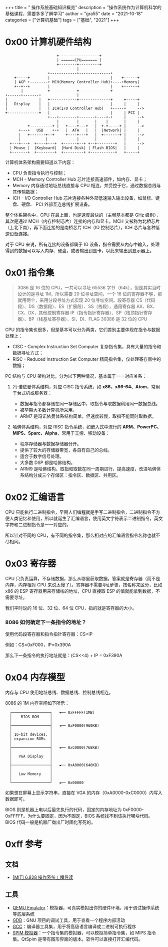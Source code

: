 +++
title = " 操作系统基础知识概览"
description = "操作系统作为计算机科学的基础课程，需要多多了解学习"
author = "gra55"
date = "2021-10-18"
categories = ["计算机基础"]
tags = ["基础", "2021"]
+++

# 0x00 计算机硬件结构

```shell
                       +------------------+
                       | ======CPU======= |
                       +--------+---------+
                                |
                   +------------+--------------+
    +-----+        |                           |    +------+
    | AGP +--------+ MCH(Memory Controller Hub)+----+Memory|
    +--+--+        |                           |    +------+
       |           +------------+--------------+
+------+-------+                |
|              |   +------------+--------------+     +-----+
|   Display    |   |                           |     |     |
|              |   | ICH(I/O Controller Hub)   +-----+     -->
+--------------+   |                           |     | PCI |
                   +---+--------+-------+----+-+     |     -->
                       |        |       |    |       |     |
          +----------+ |   +----+---+   |  +-+-----+ |     -->
      +---+   USB    +-+   |  ATA   |   |  |Network| |     |
      |   +-------+--+     +----+---+   |  +-------+ |     -->
      |           |             |       |            |     |
  +---+---+  +----+---+  +------+--+ +--+--------+   |     -->
  | Mouse |  |Keyboard|  |Hard Disk| | Flash BIOS|   |     |
  +-------+  +--------+  +---------+ +-----------+   +-----+
```

计算机体系架构需要知道以下内容：
+ CPU 负责指令执行与控制；
+ MCH - Memory Controller Hub 芯片连接高速部件，如内存、显卡；
+ Memory 内存通过地址总线直接与 CPU 相连，并受控于它，通过数据总线与其传输数据；
+ ICH - I/O Controller Hub 芯片连接各种外部低速输入输出设备，如鼠标、键盘、硬盘、 PCI 外部互连总线扩展设备。

整个体系架构中，CPU 在最上面，也是速度最快的（主频基本都是 GHz 级别），其次是通过 MCH（内存控制芯片）连接的内存和显卡，MCH 又被称为北桥芯片（上北下南），再下面连接的是南桥芯片 ICH（IO 控制芯片），ICH 芯片与各种低速设备连接。

对于 CPU 来说，所有连接的设备都属于 IO 设备，指令需要从内存中输入，处理得到的数据可以写入内存、硬盘，或者输出到显卡，以此来输出到显示器上。

# 0x01 指令集
> 3086 是 16 位的 CPU，一共可以寻址 65536 字节（64k），但是其实当时设计的是寻址 1M，所以需要 20 位寻址空间，一个 16 位的寄存器不够，那就用两个，采用分段寻址方式实现 20 位寻址空间。段寄存器 CS（代码段）、DS（数据段）、ES（扩展段）、SS（栈段），通用寄存器 AX、BX、CX、DX，其他控制寄存器 IP（指令指针寄存器）、SP（栈顶指针寄存器）、BP（栈基址寄存器）、SI、DI、FLAG
> 30386 是 32 位的 CPU

CPU 的指令集也很多，但是基本可以分为两类，它们差别主要体现在指令与数据处理上：
+ CISC - Complex Instruction Set Computer 复杂指令集，具有大量的指令和数据寻址方式；
+ RISC - Reduced Instruction Set Computer 精简指令集，仅处理寄存器中的数据；

PC 结构与 CPU 架构对比，分为以下两种情况，基本属于一一对应关系：
1. 冯·诺依曼体系结构，对应 CISC 指令系统，如 **x86、x86-64、Atom**，常用于台式机或服务器：
   + 数据与指令都存储在同一存储区中，取指令与取数据利用同一数据总线。
   + 被早期大多数计算机所采用。
   + ARM7 是冯诺依曼体系结构简单，但速度较慢，取指不能同时取数据。

2. 哈佛体系结构，对应 RISC 指令系统，如嵌入式中流行的 **ARM、PowerPC、MIPS、Sparc、Alpha**，常用于工控、移动设备：
   + 程序存储器与数据存储器分开。
   + 提供了较大的存储器带宽，各自有自己的总线。
   + 适合于数字信号处理。
   + 大多数 DSP 都是哈佛结构。
   + ARM9 是哈佛结构，取指和取数在同一周期进行，提高速度，改进哈佛体系结构分成三个存储区：指令区、数据区、共用区。

# 0x02 汇编语言
CPU 只能执行二进制指令，早期人们编程就是手写二进制指令，二进制指令不方便人类记忆和使用，所以就诞生了汇编语言，使用英文字符表示二进制指令，英文字符和二进制指令是一一对应的。

所以针对不同的 CPU，有不同的指令集，那么相对应的汇编语言指令名称也就不尽相同。

# 0x03 寄存器
CPU 只负责运算，不存储数据，那么从哪里获取数据，答案就是寄存器（而不是内存，内存相对 CPU 来说太慢了）。寄存器不需要`寻址`步骤，按名称来区分，比如 x86 的 ESP 寄存器用来存储栈的地址，CPU 直接取 ESP 的值就能拿到数据，不需要寻址。

我们平时说的 16 位、32 位、64 位 CPU，指的就是寄存器的大小。

### 8086 如何确定下一条指令的地址？
使用代码段寄存器和指令指针寄存器：CS+IP

例如：CS=0xF000，IP=0x390A

那么下一条指令的执行地址就是：(CS<<4) + IP = 0xF390A

# 0x04 内存模型
内存与 CPU 使用地址总线、数据总线、控制总线相连。

8086 的 1M 内存空间如下所示：
```shell
  ┌─────────────────┐   ◄── 0xFFFFF(1MB)
  │    BIOS ROM     │
  │                 │
  ├─────────────────┤   ◄── 0xF0000(960KB)
  │                 │
  │ 16-bit devices, │
  │ expansion ROMs  │
  │                 │
  ├─────────────────┤   ◄── 0xC0000(768KB)
  │                 │
  │   VGA Display   │
  │                 │
  ├─────────────────┤   ◄── 0xA0000(640KB)
  │                 │
  │   Low Memory    │
  │                 │
  └─────────────────┘   ◄── 0x00000
```
如果想在屏幕上显示字符串，直接在 VGA 的内存（0xA0000-0xC0000）内写入数据即可。

BIOS 则是机器上电以后最先执行的代码，固定的内存地址为 0xF0000-0xFFFFF。为什么要固定，因为不固定，BIOS 系统找不到该执行哪块代码。BIOS 代码一般是机器厂商出厂时固化写死的。

# 0xff 参考
## 文档
+ [[MIT] 6.828 操作系统工程导读](https://zhuanlan.zhihu.com/p/368954250)

## 工具
+ [QEMU Emulator](https://www.qemu.org/)：模拟器，可真实模拟出你的硬件环境，用于调试操作系统等底层系统
+ [GDB](https://www.gnu.org/software/gdb/)：GNU 项目的调试工具，用于查看一个程序内部活动
+ [GCC](https://gcc.gnu.org/)：编译器工具集，用于将高级语言编译成二进制可执行程序
+ [SPIM 模拟器](http://spimsimulator.sourceforge.net/)：一个指令集的模拟器，可以模拟简单指令集，如 MIPS 指令集。QtSpim 是带有图形界面的版本。软件可以直接打开汇编代码。